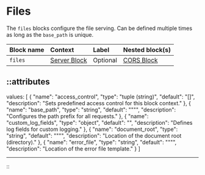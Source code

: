 # Files

The `files` blocks configure the file serving. Can be defined multiple times as long as the `base_path` is unique.

| Block name | Context                       | Label    | Nested block(s)           |
|:-----------|:------------------------------|:---------|:--------------------------|
| `files`    | [Server Block](server) | Optional | [CORS Block](cors) |


::attributes
---
values: [
  {
    "name": "access_control",
    "type": "tuple (string)",
    "default": "[]",
    "description": "Sets predefined access control for this block context."
  },
  {
    "name": "base_path",
    "type": "string",
    "default": "\"\"",
    "description": "Configures the path prefix for all requests."
  },
  {
    "name": "custom_log_fields",
    "type": "object",
    "default": "",
    "description": "Defines log fields for custom logging."
  },
  {
    "name": "document_root",
    "type": "string",
    "default": "\"\"",
    "description": "Location of the document root (directory)."
  },
  {
    "name": "error_file",
    "type": "string",
    "default": "\"\"",
    "description": "Location of the error file template."
  }
]

---
::
